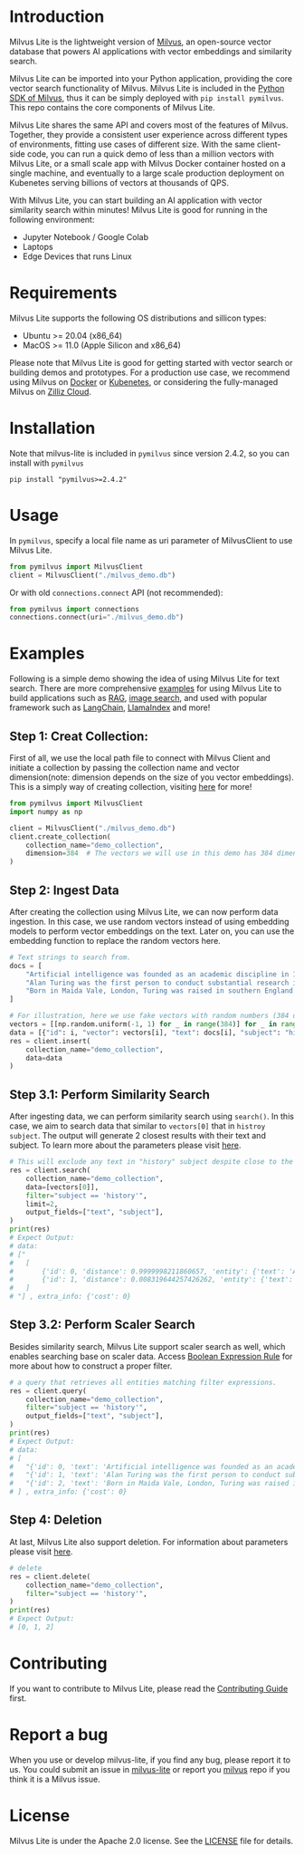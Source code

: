 # Introduction
Milvus Lite is the lightweight version of [Milvus](https://github.com/milvus-io/milvus), an open-source vector database that powers AI applications with vector embeddings and similarity search.

Milvus Lite can be imported into your Python application, providing the core vector search functionality of Milvus. Milvus Lite is included in the [Python SDK of Milvus](https://github.com/milvus-io/pymilvus), thus it can be simply deployed with `pip install pymilvus`. This repo contains the core components of Milvus Lite.

Milvus Lite shares the same API and covers most of the features of Milvus. Together, they provide a consistent user experience across different types of environments, fitting use cases of different size. With the same client-side code, you can run a quick demo of less than a million vectors with Milvus Lite, or a small scale app with Milvus Docker container hosted on a single machine, and eventually to a large scale production deployment on Kubenetes serving billions of vectors at thousands of QPS. 

With Milvus Lite, you can start building an AI application with vector similarity search within minutes! Milvus Lite is good for running in the following environment:
- Jupyter Notebook / Google Colab
- Laptops
- Edge Devices that runs Linux

# Requirements
Milvus Lite supports the following OS distributions and sillicon types:
- Ubuntu >= 20.04 (x86_64)
- MacOS >= 11.0 (Apple Silicon and x86_64)

Please note that Milvus Lite is good for getting started with vector search or building demos and prototypes. For a production use case, we recommend using Milvus on [Docker](https://milvus.io/docs/install_standalone-docker.md) or [Kubenetes](https://milvus.io/docs/install_cluster-milvusoperator.md), or considering the fully-managed Milvus on [Zilliz Cloud](https://zilliz.com/cloud).

# Installation
Note that milvus-lite is included in `pymilvus` since version 2.4.2, so you can install with `pymilvus`
```shell
pip install "pymilvus>=2.4.2"
```

# Usage
In `pymilvus`, specify a local file name as uri parameter of MilvusClient to use Milvus Lite.
```python
from pymilvus import MilvusClient
client = MilvusClient("./milvus_demo.db")
```
Or with old `connections.connect` API (not recommended):
```python
from pymilvus import connections
connections.connect(uri="./milvus_demo.db")
```

# Examples
Following is a simple demo showing the idea of using Milvus Lite for text search. There are more comprehensive [examples](https://github.com/milvus-io/bootcamp/tree/master/bootcamp/tutorials) for using Milvus Lite to build applications
such as [RAG](https://github.com/milvus-io/bootcamp/blob/master/bootcamp/tutorials/quickstart/build_RAG_with_milvus.ipynb), [image search](https://github.com/milvus-io/bootcamp/blob/master/bootcamp/tutorials/quickstart/image_search_with_milvus.ipynb), and used with popular framework such as [LangChain](https://github.com/milvus-io/bootcamp/blob/master/bootcamp/tutorials/integration/rag_with_milvus_and_langchain.ipynb), [LlamaIndex](https://github.com/milvus-io/bootcamp/blob/master/bootcamp/tutorials/integration/rag_with_milvus_and_llamaindex.ipynb) and more!

## Step 1: Creat Collection:
First of all, we use the local path file to connect with Milvus Client and initiate a collection by passing 
the collection name and vector dimension(note: dimension depends on the size of you vector embeddings). 
This is a simply way of creating collection, visiting [here](https://milvus.io/api-reference/pymilvus/v2.4.x/MilvusClient/Collections/create_collection.md) for more!
```python
from pymilvus import MilvusClient
import numpy as np

client = MilvusClient("./milvus_demo.db")
client.create_collection(
    collection_name="demo_collection",
    dimension=384  # The vectors we will use in this demo has 384 dimensions
)
```
## Step 2: Ingest Data
After creating the collection using Milvus Lite, we can now perform data ingestion. 
In this case, we use random vectors instead of using embedding models to perform vector embeddings on the text.
Later on, you can use the embedding function to replace the random vectors here.  
```python
# Text strings to search from.
docs = [
    "Artificial intelligence was founded as an academic discipline in 1956.",
    "Alan Turing was the first person to conduct substantial research in AI.",
    "Born in Maida Vale, London, Turing was raised in southern England.",
]

# For illustration, here we use fake vectors with random numbers (384 dimension).
vectors = [[np.random.uniform(-1, 1) for _ in range(384)] for _ in range(len(docs))]
data = [{"id": i, "vector": vectors[i], "text": docs[i], "subject": "history"} for i in range(len(vectors))]
res = client.insert(
    collection_name="demo_collection",
    data=data
)
```
## Step 3.1: Perform Similarity Search
After ingesting data, we can perform similarity search using `search()`. 
In this case, we aim to search data that similar to `vectors[0]` that in `histroy subject`.
The output will generate 2 closest results with their text and subject.
To learn more about the parameters please visit [here](https://milvus.io/api-reference/pymilvus/v2.4.x/MilvusClient/Vector/search.md).
```python
# This will exclude any text in "history" subject despite close to the query vector.
res = client.search(
    collection_name="demo_collection",
    data=[vectors[0]],
    filter="subject == 'history'",
    limit=2,
    output_fields=["text", "subject"],
)
print(res)
# Expect Output:
# data: 
# ["
#   [
#       {'id': 0, 'distance': 0.9999998211860657, 'entity': {'text': 'Artificial intelligence was founded as an academic discipline in 1956.', 'subject': 'history'}}, 
#       {'id': 1, 'distance': 0.008319644257426262, 'entity': {'text': 'Alan Turing was the first person to conduct substantial research in AI.', 'subject': 'history'}}
#   ]
# "] , extra_info: {'cost': 0}
```
## Step 3.2: Perform Scaler Search
Besides similarity search, Milvus Lite support scaler search as well, which enables searching base on scaler data.
Access [Boolean Expression Rule](https://milvus.io/docs/boolean.md) for more about how to construct a proper filter.
```python
# a query that retrieves all entities matching filter expressions.
res = client.query(
    collection_name="demo_collection",
    filter="subject == 'history'",
    output_fields=["text", "subject"],
)
print(res)
# Expect Output:
# data: 
# [
#   "{'id': 0, 'text': 'Artificial intelligence was founded as an academic discipline in 1956.', 'subject': 'history'}", 
#   "{'id': 1, 'text': 'Alan Turing was the first person to conduct substantial research in AI.', 'subject': 'history'}", 
#   "{'id': 2, 'text': 'Born in Maida Vale, London, Turing was raised in southern England.', 'subject': 'history'}"
# ] , extra_info: {'cost': 0}
```
## Step 4: Deletion
At last, Milvus Lite also support deletion. For information about parameters please visit [here](https://milvus.io/api-reference/pymilvus/v2.4.x/MilvusClient/Vector/delete.md).
```python
# delete
res = client.delete(
    collection_name="demo_collection",
    filter="subject == 'history'",
)
print(res)
# Expect Output:
# [0, 1, 2]
```

# Contributing
If you want to contribute to Milvus Lite, please read the [Contributing Guide](https://github.com/milvus-io/milvus-lite/blob/main/CONTRIBUTING.md) first.

# Report a bug
When you use or develop milvus-lite, if you find any bug, please report it to us. You could submit an issue in [milvus-lite](https://github.com/milvus-io/milvus-lite/issues/new/choose) or report you [milvus](https://github.com/milvus-io/milvus/issues/new/choose) repo if you think it is a Milvus issue.

# License
Milvus Lite is under the Apache 2.0 license. See the [LICENSE](https://github.com/milvus-io/milvus-lite/blob/main/LICENSE) file for details.
